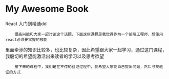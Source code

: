 # My Awesome Book

React 入门到精通dd

```
    很高兴能和大家一起讨论这个话题，下面这些课程是我觉得作为一个前端工程师，想使用react必须要掌握的技能
```

里面牵涉的知识比较多，也比较复杂，因此希望跟大家一起学习，通过这门课程，我殷切的希望能激活出来读者的学习以及思考欲望

```
    接下来的课程中，我们是在不停的验证过程中，我希望大家能自己提出问题，然后寻找验证的方式
```



